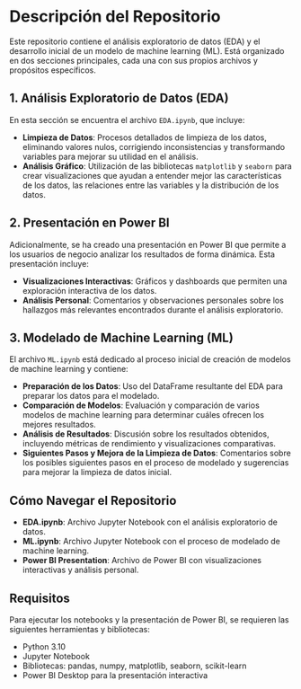 # Descripción del Repositorio

Este repositorio contiene el análisis exploratorio de datos (EDA) y el desarrollo inicial de un modelo de machine learning (ML). Está organizado en dos secciones principales, cada una con sus propios archivos y propósitos específicos.

## 1. Análisis Exploratorio de Datos (EDA)
En esta sección se encuentra el archivo `EDA.ipynb`, que incluye:

- **Limpieza de Datos**: Procesos detallados de limpieza de los datos, eliminando valores nulos, corrigiendo inconsistencias y transformando variables para mejorar su utilidad en el análisis.
- **Análisis Gráfico**: Utilización de las bibliotecas `matplotlib` y `seaborn` para crear visualizaciones que ayudan a entender mejor las características de los datos, las relaciones entre las variables y la distribución de los datos.

## 2. Presentación en Power BI
Adicionalmente, se ha creado una presentación en Power BI que permite a los usuarios de negocio analizar los resultados de forma dinámica. Esta presentación incluye:

- **Visualizaciones Interactivas**: Gráficos y dashboards que permiten una exploración interactiva de los datos.
- **Análisis Personal**: Comentarios y observaciones personales sobre los hallazgos más relevantes encontrados durante el análisis exploratorio.

## 3. Modelado de Machine Learning (ML)
El archivo `ML.ipynb` está dedicado al proceso inicial de creación de modelos de machine learning y contiene:

- **Preparación de los Datos**: Uso del DataFrame resultante del EDA para preparar los datos para el modelado.
- **Comparación de Modelos**: Evaluación y comparación de varios modelos de machine learning para determinar cuáles ofrecen los mejores resultados.
- **Análisis de Resultados**: Discusión sobre los resultados obtenidos, incluyendo métricas de rendimiento y visualizaciones comparativas.
- **Siguientes Pasos y Mejora de la Limpieza de Datos**: Comentarios sobre los posibles siguientes pasos en el proceso de modelado y sugerencias para mejorar la limpieza de datos inicial.

## Cómo Navegar el Repositorio
- **EDA.ipynb**: Archivo Jupyter Notebook con el análisis exploratorio de datos.
- **ML.ipynb**: Archivo Jupyter Notebook con el proceso de modelado de machine learning.
- **Power BI Presentation**: Archivo de Power BI con visualizaciones interactivas y análisis personal.

## Requisitos
Para ejecutar los notebooks y la presentación de Power BI, se requieren las siguientes herramientas y bibliotecas:
- Python 3.10
- Jupyter Notebook
- Bibliotecas: pandas, numpy, matplotlib, seaborn, scikit-learn
- Power BI Desktop para la presentación interactiva




